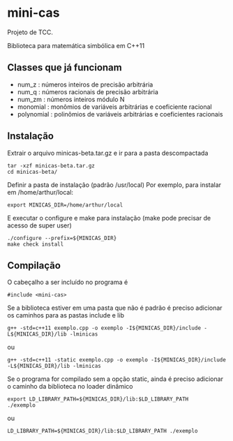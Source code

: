 # mini-cas

Projeto de TCC.

Biblioteca para matemática simbólica em C++11

## Classes que já funcionam

* num_z      : números inteiros de precisão arbitrária
* num_q      : números racionais de precisão arbitrária
* num_zm<N>  : números inteiros módulo N
* monomial   : monômios de variáveis arbitrárias e coeficiente racional
* polynomial : polinômios de variáveis arbitrárias e coeficientes racionais

## Instalação

Extrair o arquivo minicas-beta.tar.gz e ir para a pasta descompactada
```  
tar -xzf minicas-beta.tar.gz
cd minicas-beta/
```
Definir a pasta de instalação (padrão /usr/local)
Por exemplo, para instalar em /home/arthur/local:
```
export MINICAS_DIR=/home/arthur/local
```
E executar o configure e make para instalação (make pode precisar de acesso de super user)
```
./configure --prefix=${MINICAS_DIR}
make check install
```
## Compilação 
O cabeçalho a ser incluído no programa é
```
#include <mini-cas>
```
Se a biblioteca estiver em uma pasta que não é padrão
é preciso adicionar os caminhos para as pastas include e lib
```
g++ -std=c++11 exemplo.cpp -o exemplo -I${MINICAS_DIR}/include -L${MINICAS_DIR}/lib -lminicas
```
ou
```
g++ -std=c++11 -static exemplo.cpp -o exemplo -I${MINICAS_DIR}/include -L${MINICAS_DIR}/lib -lminicas
```
Se o programa for compilado sem a opção static, ainda é preciso
adicionar o caminho da biblioteca no loader dinâmico
```
export LD_LIBRARY_PATH=${MINICAS_DIR}/lib:$LD_LIBRARY_PATH
./exemplo
```
ou
```
LD_LIBRARY_PATH=${MINICAS_DIR}/lib:$LD_LIBRARY_PATH ./exemplo
```
